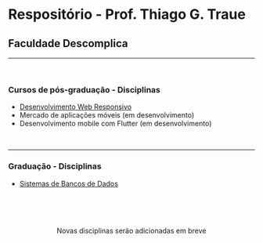 # Respositório - Prof. Thiago G. Traue
## Faculdade Descomplica

------------
<br>

### Cursos de pós-graduação - Disciplinas

- [Desenvolvimento Web Responsivo](https://github.com/traue/descomplica/tree/master/WebResponsivo " - Desenvolvimento Web Responsivo")
- Mercado de aplicações móveis (em desenvolvimento)
- Desenvolvimento mobile com Flutter (em desenvolvimento)


<br>

------------

### Graduação - Disciplinas

- [Sistemas de Bancos de Dados ](https://github.com/traue/descomplica/tree/master/SistemasBD " - Sistemas de Bancos de Dados ")

<br><br><br>

<center>Novas disciplinas serão adicionadas em breve</center>
